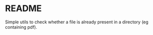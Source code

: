 # README

Simple utils to check whether a file is already present in a directory (eg containing pdf).
